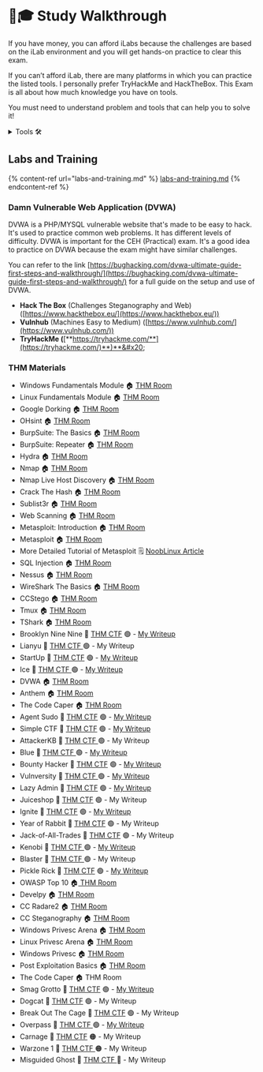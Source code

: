 # 👨🎓 Study Walkthrough

If you have money, you can afford iLabs because the challenges are based on the iLab environment and you will get hands-on practice to clear this exam.

If you can’t afford iLab, there are many platforms in which you can practice the listed tools. I personally prefer TryHackMe and HackTheBox. This Exam is all about how much knowledge you have on tools.

You must need to understand problem and tools that can help you to solve it!

<details>

<summary>Tools 🛠️</summary>



* [Adb tool](../tools/adb-tool.md)
* [BCTextEncoder](../tools/bctextencoder.md)
* [Burp Suite](../tools/burp-suite.md)
* [Cewl](../tools/cewl.md)
* [Crunch](../tools/crunch.md)
* [Dirb](../tools/dirb.md)
* [Enum4linux](../tools/enum4linux.md)
* [Gobuster](../tools/gobuster.md)
* [Hashcalc](../tools/hashcalc.md)
* [Hashcat](../tools/hashcat.md)
* [Hping3](../tools/hping3.md)
* [Hydra](../tools/hydra.md)
* [John the Ripper](../tools/john-the-ripper.md)
* [Metasploit](../tools/metasploit.md)
* [Md5 Calculator](../tools/md5-calculator.md)
* [Nikto](../tools/nikto.md)
* [Nmap](../tools/nmap.md)
* [OpenStego](../tools/openstego.md)
* [QuickStego](../tools/quickstego.md)
* [RainbowCrack](../tools/rainbowcrack.md)
* [Responder LLMNR](../tools/responder-llmnr.md)
* [Searchsploit](../tools/searchsploit.md)
* [Snow](../tools/snow.md)
* [Stego](../tools/stego.md)
* [Sqlmap](../tools/sqlmap.md)
* [Steghide](../tools/steghide.md)
* [Stegimage](../tools/stegimage.md)
* [Veracrypt](../tools/veracrypt.md)
* [Wireshark or Tcpdump](../tools/wireshark-or-tcpdump.md)
* [Wpscan](../tools/wpscan.md)
* [Zap](../tools/zap.md)

</details>

## Labs and Training

{% content-ref url="labs-and-training.md" %}
[labs-and-training.md](labs-and-training.md)
{% endcontent-ref %}

### **Damn Vulnerable Web Application (DVWA)**

DVWA is a PHP/MYSQL vulnerable website that's made to be easy to hack. It's used to practice common web problems. It has different levels of difficulty. DVWA is important for the CEH (Practical) exam. It's a good idea to practice on DVWA because the exam might have similar challenges.

You can refer to the link [https://bughacking.com/dvwa-ultimate-guide-first-steps-and-walkthrough/](https://bughacking.com/dvwa-ultimate-guide-first-steps-and-walkthrough/) for a full guide on the setup and use of DVWA.

* **Hack The Box** (Challenges Steganography and Web) ([https://www.hackthebox.eu/](https://www.hackthebox.eu/))
* **Vulnhub** (Machines Easy to Medium) ([https://www.vulnhub.com/](https://www.vulnhub.com/))
* **TryHackMe (**[**https://tryhackme.com/**](https://tryhackme.com/)**)**&#x20;

### THM Materials

* Windows Fundamentals Module 🏠 [THM Room](https://tryhackme.com/module/windows-fundamentals)
* Linux Fundamentals Module 🏠 [THM Room](https://tryhackme.com/module/linux-fundamentals)
* Google Dorking 🏠 [THM Room](https://tryhackme.com/room/googledorking)
* OHsint 🏠 [THM Room](https://tryhackme.com/room/ohsint)
* BurpSuite: The Basics 🏠 [THM Room](https://tryhackme.com/room/burpsuitebasics)
* BurpSuite: Repeater 🏠 [THM Room](https://tryhackme.com/room/burpsuiterepeater)
* Hydra 🏠 [THM Room](https://tryhackme.com/room/hydra)
* Nmap 🏠 [THM Room](https://tryhackme.com/room/rpnmap)
* Nmap Live Host Discovery 🏠 [THM Room](https://tryhackme.com/room/nmap01)
* Crack The Hash 🏠 [THM Room](https://tryhackme.com/room/crackthehash)
* Sublist3r 🏠 [THM Room](https://tryhackme.com/room/rpsublist3r)
* Web Scanning 🏠 [THM Room](https://tryhackme.com/room/rpwebscanning)
* Metasploit: Introduction 🏠 [THM Room](https://tryhackme.com/room/metasploitintro)
* Metasploit 🏠 [THM Room ](https://tryhackme.com/room/metasploitintro)
* More Detailed Tutorial of Metasploit 🗒️ [NoobLinux Article](https://nooblinux.com/metasploit-tutorial/)
* SQL Injection 🏠 [THM Room](https://tryhackme.com/room/sqlilab)
* Nessus 🏠 [THM Room](https://tryhackme.com/room/rpnessusredux)
* WireShark The Basics 🏠 [THM Room](https://tryhackme.com/room/wiresharkthebasics)
* CCStego 🏠 [THM Room](https://tryhackme.com/room/ccstego)
* Tmux 🏠 [THM Room](https://tryhackme.com/room/rptmux)&#x20;
* TShark 🏠 [THM Room](https://tryhackme.com/room/tshark)
* Brooklyn Nine Nine 🚩 [THM CTF](https://tryhackme.com/room/brooklynninenine) 🟢 - [My Writeup](http://127.0.0.1:5000/s/rRWtuMw6xkkeDjZfkcWC/brooklyn-nine-nine)
* Lianyu 🚩 [THM CTF ](https://tryhackme.com/room/lianyu)🟢 - My Writeup
* StartUp 🚩 [THM CTF](https://tryhackme.com/room/startup) 🟢 - [My Writeup](http://127.0.0.1:5000/s/rRWtuMw6xkkeDjZfkcWC/startup)
* Ice  🚩 [THM CTF ](https://tryhackme.com/room/ice)🟢 - [My Writeup](http://127.0.0.1:5000/s/rRWtuMw6xkkeDjZfkcWC/ice)
* DVWA 🏠 [THM Room](https://medium.com/techiepedia/certified-ethical-hacker-practical-exam-guide-dce1f4f216c9)
* Anthem 🏠 [THM Room](https://tryhackme.com/room/anthem)
* The Code Caper 🏠 [THM Room ](https://tryhackme.com/room/thecodcaper)
* Agent Sudo  🚩 [THM CTF](https://tryhackme.com/room/agentsudoctf) 🟢 - [My Writeup](http://127.0.0.1:5000/s/rRWtuMw6xkkeDjZfkcWC/agent-sudo)
* Simple CTF 🚩 [THM CTF](https://tryhackme.com/room/easyctf) 🟢 - [My Writeup](http://127.0.0.1:5000/s/rRWtuMw6xkkeDjZfkcWC/simple-ctf)
* AttackerKB 🚩 [THM CTF ](https://tryhackme.com/room/attackerkb)🟢 - My Writeup
* Blue  🚩 [THM CTF ](https://tryhackme.com/room/blue)🟢 - [My Writeup](http://127.0.0.1:5000/s/rRWtuMw6xkkeDjZfkcWC/eternal-blue)
* Bounty Hacker  🚩 [THM CTF](https://tryhackme.com/room/vulnversity) 🟢 - [My Writeup](http://127.0.0.1:5000/s/rRWtuMw6xkkeDjZfkcWC/bounty-hacker)
* Vulnversity  🚩 [THM CTF ](https://tryhackme.com/room/vulnversity)🟢 - [My Writeup](http://127.0.0.1:5000/s/rRWtuMw6xkkeDjZfkcWC/vulnversity)
* Lazy Admin  🚩 [THM CTF](https://tryhackme.com/room/lazyadmin) 🟢 - [My Writeup](http://127.0.0.1:5000/s/rRWtuMw6xkkeDjZfkcWC/lazyadmin)
* Juiceshop  🚩 [THM CTF](https://tryhackme.com/room/owaspjuiceshop) 🟢 - My Writeup
* Ignite  🚩 [THM CTF](https://tryhackme.com/room/ignite) 🟢 - [My Writeup](http://127.0.0.1:5000/s/rRWtuMw6xkkeDjZfkcWC/ignite)
* Year of Rabbit 🚩 [THM CTF](https://tryhackme.com/room/yearoftherabbit) 🟢 - My Writeup
* Jack-of-All-Trades 🚩 [THM CTF](https://tryhackme.com/room/jackofalltrades) 🟢 - My Writeup&#x20;
* Kenobi 🚩 [THM CTF ](https://tryhackme.com/room/kenobi)🟢 - [My Writeup ](http://127.0.0.1:5000/s/rRWtuMw6xkkeDjZfkcWC/kenobi)
* Blaster 🚩 [THM CTF ](https://tryhackme.com/room/blaster)🟢 - My Writeup&#x20;
* Pickle Rick 🚩 [THM CTF](https://tryhackme.com/room/picklerick) 🟢 - [My Writeup ](http://127.0.0.1:5000/s/rRWtuMw6xkkeDjZfkcWC/pickle-rick)
* OWASP Top 10 🏠[ THM Room ](https://tryhackme.com/room/owasptop10)
* Develpy 🏠 [THM Room ](https://tryhackme.com/room/bsidesgtdevelpy)
* CC Radare2 🏠 [THM Room ](https://tryhackme.com/room/ccradare2)
* CC Steganography 🏠 [THM Room](https://tryhackme.com/room/ccstego)
* Windows Privesc Arena  🏠 [THM Room](https://tryhackme.com/room/windowsprivescarena)
* Linux Privesc Arena 🏠 [THM Room](https://tryhackme.com/room/linuxprivescarena)
* Windows Privesc 🏠 [THM Room](https://tryhackme.com/room/windows10privesc)
* Post Exploitation Basics 🏠 [THM Room](https://tryhackme.com/room/postexploit)
* The Code Caper 🏠 THM Room&#x20;
* Smag Grotto 🚩 [THM CTF](https://tryhackme.com/room/smaggrotto) 🟢 - [My Writeup ](http://127.0.0.1:5000/s/rRWtuMw6xkkeDjZfkcWC/smag-grotto)
* Dogcat 🚩 [THM CTF](https://tryhackme.com/room/dogcat) 🟢 - My Writeup&#x20;
* Break Out The Cage 🚩 [THM CTF](https://tryhackme.com/room/breakoutthecage1) 🟢 - My Writeup&#x20;
* Overpass 🚩 [THM CTF ](https://tryhackme.com/room/overpass)🟢 - [My Writeup  ](http://127.0.0.1:5000/s/rRWtuMw6xkkeDjZfkcWC/overpass)
* Carnage 🚩 [THM CTF](https://tryhackme.com/room/c2carnage) 🟠 - My Writeup
* Warzone 1 🚩 [THM CTF ](https://tryhackme.com/room/warzoneone)🟠 - My Writeup
* Misguided Ghost 🚩 [THM CTF ](https://tryhackme.com/room/misguidedghosts)🔴 - My Writeup

